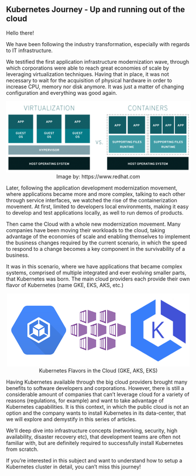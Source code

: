 ## Kubernetes Journey - Up and running out of the cloud

Hello there!

We have been following the industry transformation, especially with regards to IT infrastructure.

We testified the first application infrastructure modernization wave, through which corporations were able to reach great economies of scale by leveraging virtualization techniques. Having that in place, it was not necessary to wait for the acquisition of physical hardware in order to increase CPU, memory nor disk anymore. It was just a matter of changing configuration and everything was good again.

<p align="center">
  <img src="images/virtualization-lxc.png"><br>
  Image by: https://www.redhat.com
</p>

Later, following the application development modernization movement, where applications became more and more complex, talking to each other through service interfaces, we watched the rise of the containerization movement. At first, limited to developers local environments, making it easy to develop and test applications locally, as well to run demos of products.

Then came the Cloud with a whole new modernization movement. Many companies have been moving their workloads to the cloud, taking advantage of the economies of scale and enabling themselves to implement the business changes required by the current scenario, in which the speed to respond to a change becomes a key component in the survivability of a business.

It was in this scenario, where we have applications that became complex systems, comprised of multiple integrated and ever evolving smaller parts, that Kubernetes was born. The main cloud providers each provide their own flavor of Kubernetes (name GKE, EKS, AKS, etc.)

<p align="center">
  <img src="images/kubernetes-cloud-flavors.png"><br>
  Kubernetes Flavors in the Cloud (GKE, AKS, EKS)
</p>

Having Kubernetes available through the big cloud providers brought many benefits to software developers and corporations. However, there is still a considerable amount of companies that can’t leverage cloud for a variety of reasons (regulations, for example) and want to take advantage of Kubernetes capabilities. It is this context, in which the public cloud is not an option and the company wants to install Kubernetes in its data-center, that we will explore and demystify in this series of articles.

We’ll deep dive into infrastructure concepts (networking, security, high availability, disaster recovery etc), that development teams are often not familiar with, but are definitely required to successfully install Kubernetes from scratch.

If you’re interested in this subject and want to understand how to setup a Kubernetes cluster in detail, you can’t miss this journey!
